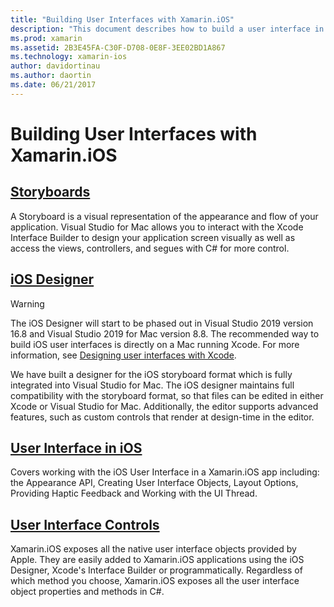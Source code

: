```yaml
---
title: "Building User Interfaces with Xamarin.iOS"
description: "This document describes how to build a user interface in a Xamarin.iOS app. It provides links to guides about the iOS designer, storyboards, general iOS interface concepts, and iOS user interface controls."
ms.prod: xamarin
ms.assetid: 2B3E45FA-C30F-D708-0E8F-3EE02BD1A867
ms.technology: xamarin-ios
author: davidortinau
ms.author: daortin
ms.date: 06/21/2017
---
```


# Building User Interfaces with Xamarin.iOS

## [Storyboards](~/ios/user-interface/storyboards/index.md)

A Storyboard is a visual representation of the appearance and flow of your application. Visual Studio for Mac allows you to interact with the Xcode Interface Builder to design your application screen visually as well as access the views, controllers, and segues with C# for more control. 

## [iOS Designer](~/ios/user-interface/designer/index.md)

> [!WARNING]
> The iOS Designer will start to be phased out in Visual Studio 2019 version 16.8 and Visual Studio 2019 for Mac version 8.8.
> The recommended way to build iOS user interfaces is directly on a Mac running Xcode. For more information, see [Designing user interfaces with Xcode](~/ios/user-interface/storyboards/index.md). 

We have built a designer for the iOS storyboard format which is fully integrated
into Visual Studio for Mac. The iOS designer maintains full compatibility with the storyboard format, so that files can be edited in either Xcode or Visual Studio for Mac. Additionally, the editor supports advanced features, such as custom controls that render at design-time in the editor.

## [User Interface in iOS](~/ios/user-interface/ios-ui/index.md)

Covers working with the iOS User Interface in a Xamarin.iOS app including: the Appearance API, Creating User Interface Objects, Layout Options, Providing Haptic Feedback and Working with the UI Thread.

## [User Interface Controls](~/ios/user-interface/controls/index.md)

Xamarin.iOS exposes all the native user interface objects provided by Apple. They are easily added to Xamarin.iOS applications using the iOS Designer, Xcode's Interface Builder or programmatically. Regardless of which method you choose, Xamarin.iOS exposes all the user interface object properties and methods in C#.
